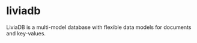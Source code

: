 # liviadb
LiviaDB is a multi-model database with flexible data models for documents and key-values.

